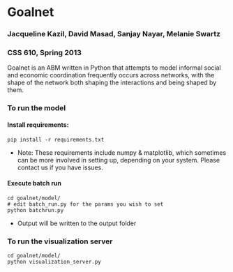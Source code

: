 Goalnet
=======
### Jacqueline Kazil, David Masad, Sanjay Nayar, Melanie Swartz
### CSS 610, Spring 2013

Goalnet is an ABM written in Python that attempts to model informal social and economic coordination frequently occurs across networks, with the shape of the network both shaping the interactions and being shaped by them. 


### To run the model

#### Install requirements:
```
pip install -r requirements.txt
```
* Note: These requirements include numpy & matplotlib, which sometimes can be more involved in setting up, depending on your system. Please contact us if you have issues. 

#### Execute batch run
```
cd goalnet/model/
# edit batch_run.py for the params you wish to set
python batchrun.py
```
* Output will be written to the output folder

### To run the visualization server
```
cd goalnet/model/
python visualization_server.py
```
